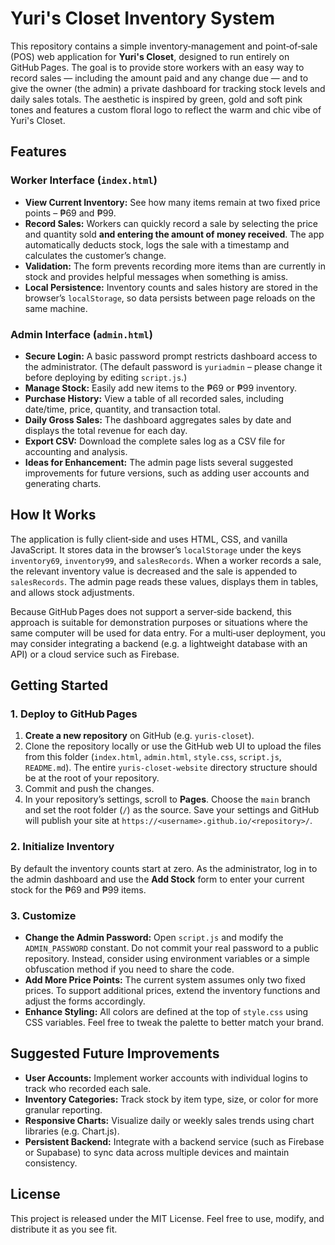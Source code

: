 # Yuri's Closet Inventory System

This repository contains a simple inventory‑management and point‑of‑sale (POS) web application for **Yuri's Closet**, designed to run entirely on GitHub Pages.  The goal is to provide store workers with an easy way to record sales — including the amount paid and any change due — and to give the owner (the admin) a private dashboard for tracking stock levels and daily sales totals.  The aesthetic is inspired by green, gold and soft pink tones and features a custom floral logo to reflect the warm and chic vibe of Yuri's Closet.

## Features

### Worker Interface (`index.html`)

- **View Current Inventory:**  See how many items remain at two fixed price points – ₱69 and ₱99.
- **Record Sales:**  Workers can quickly record a sale by selecting the price and quantity sold **and entering the amount of money received**.  The app automatically deducts stock, logs the sale with a timestamp and calculates the customer’s change.
- **Validation:**  The form prevents recording more items than are currently in stock and provides helpful messages when something is amiss.
- **Local Persistence:**  Inventory counts and sales history are stored in the browser’s `localStorage`, so data persists between page reloads on the same machine.

### Admin Interface (`admin.html`)

- **Secure Login:**  A basic password prompt restricts dashboard access to the administrator.  (The default password is `yuriadmin` – please change it before deploying by editing `script.js`.)
- **Manage Stock:**  Easily add new items to the ₱69 or ₱99 inventory.
- **Purchase History:**  View a table of all recorded sales, including date/time, price, quantity, and transaction total.
- **Daily Gross Sales:**  The dashboard aggregates sales by date and displays the total revenue for each day.
- **Export CSV:**  Download the complete sales log as a CSV file for accounting and analysis.
- **Ideas for Enhancement:**  The admin page lists several suggested improvements for future versions, such as adding user accounts and generating charts.

## How It Works

The application is fully client‑side and uses HTML, CSS, and vanilla JavaScript.  It stores data in the browser’s `localStorage` under the keys `inventory69`, `inventory99`, and `salesRecords`.  When a worker records a sale, the relevant inventory value is decreased and the sale is appended to `salesRecords`.  The admin page reads these values, displays them in tables, and allows stock adjustments.

Because GitHub Pages does not support a server‑side backend, this approach is suitable for demonstration purposes or situations where the same computer will be used for data entry.  For a multi‑user deployment, you may consider integrating a backend (e.g. a lightweight database with an API) or a cloud service such as Firebase.

## Getting Started

### 1. Deploy to GitHub Pages

1. **Create a new repository** on GitHub (e.g. `yuris-closet`).
2. Clone the repository locally or use the GitHub web UI to upload the files from this folder (`index.html`, `admin.html`, `style.css`, `script.js`, `README.md`).  The entire `yuris-closet-website` directory structure should be at the root of your repository.
3. Commit and push the changes.
4. In your repository’s settings, scroll to **Pages**.  Choose the `main` branch and set the root folder (`/`) as the source.  Save your settings and GitHub will publish your site at `https://<username>.github.io/<repository>/`.

### 2. Initialize Inventory

By default the inventory counts start at zero.  As the administrator, log in to the admin dashboard and use the **Add Stock** form to enter your current stock for the ₱69 and ₱99 items.

### 3. Customize

- **Change the Admin Password:**  Open `script.js` and modify the `ADMIN_PASSWORD` constant.  Do not commit your real password to a public repository.  Instead, consider using environment variables or a simple obfuscation method if you need to share the code.
- **Add More Price Points:**  The current system assumes only two fixed prices.  To support additional prices, extend the inventory functions and adjust the forms accordingly.
- **Enhance Styling:**  All colors are defined at the top of `style.css` using CSS variables.  Feel free to tweak the palette to better match your brand.

## Suggested Future Improvements

- **User Accounts:**  Implement worker accounts with individual logins to track who recorded each sale.
- **Inventory Categories:**  Track stock by item type, size, or color for more granular reporting.
- **Responsive Charts:**  Visualize daily or weekly sales trends using chart libraries (e.g. Chart.js).
- **Persistent Backend:**  Integrate with a backend service (such as Firebase or Supabase) to sync data across multiple devices and maintain consistency.

## License

This project is released under the MIT License.  Feel free to use, modify, and distribute it as you see fit.
